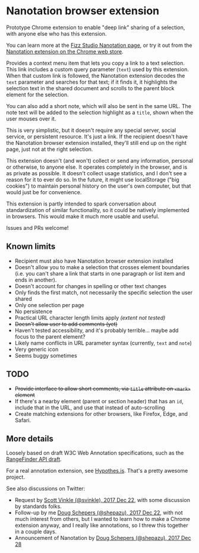 # Nanotation browser extension

Prototype Chrome extension to enable "deep link" sharing of a selection, with anyone else who has this extension.

You can learn more at the [Fizz Studio Nanotation page](https://fizz.studio/nanotation/), or try it out from the [Nanotation extension on the Chrome web store](https://chrome.google.com/webstore/detail/nanotation/eofaggkpbjobpbeafahaflnjkmgjlipo).

Provides a context menu item that lets you copy a link to a text selection. This link includes a custom query parameter (`text`) used by this extension. When that custom link is followed, the Nanotation extension decodes the `text` parameter and searches for that text; if it finds it, it highlights the selection text in the shared document and scrolls to the parent block element for the selection.

You can also add a short note, which will also be sent in the same URL. The note text will be added to the selection highlight as a `title`, shown when the user mouses over it.

This is very simplistic, but it doesn't require any special server, social service, or persistent resource. It's just a link. If the recipient doesn't have the Nanotation browser extension installed, they'll still end up on the right page, just not at the right selection.

This extension doesn't (and won't) collect or send any information, personal or otherwise, to anyone else. It operates completely in the browser, and is as private as possible. It doesn't collect usage statistics, and I don't see a reason for it to ever do so. In the future, it might use localStorage ("big cookies") to maintain personal history on the user's own computer, but that would just be for convenience.

This extension is partly intended to spark conversation about standardization of similar functionality, so it could be natively implemented in browsers. This would make it much more usable and useful.

Issues and PRs welcome!

## Known limits
- Recipient must also have Nanotation browser extension installed
- Doesn't allow you to make a selection that crosses element boundaries (i.e. you can't share a link that starts in one paragraph or list item and ends in another).
- Doesn't account for changes in spelling or other text changes
- Only finds the first match, not necessarily the specific selection the user shared
- Only one selection per page
- No persistence
- Practical URL character length limits apply _(extent not tested)_
- ~~Doesn't allow user to add comments (yet)~~
- Haven't tested accessibility, and it's probably terrible… maybe add focus to the parent element?
- Likely name conflicts in URL parameter syntax (currently, `text` and `note`)
- Very generic icon
- Seems buggy sometimes

## TODO
- ~~Provide interface to allow short comments, via `title` attribute on `<mark>` element~~
- If there's a nearby element (parent or section header) that has an `id`, include that in the URL, and use that instead of auto-scrolling
- Create matching extensions for other browsers, like Firefox, Edge, and Safari.

## More details
Loosely based on draft W3C Web Annotation specifications, such as the [RangeFinder API draft](http://w3c.github.io/rangefinder/).

For a real annotation extension, see [Hypothes.is](https://web.hypothes.is/). That's a pretty awesome project.

See also discussions on Twitter:
- Request by [Scott Vinkle (@svinkle), 2017 Dec 22](https://twitter.com/svinkle/status/944249198274400256), with some discussion by standards folks.
- Follow-up by me [Doug Schepers (@shepazu), 2017 Dec 22](https://twitter.com/shepazu/status/944344386040680448), with not much interest from others, but I wanted to learn how to make a Chrome extension anyway, and I really like annotations, so I threw this together in a couple days.
- Announcement of Nanotation by [Doug Schepers (@shepazu), 2017 Dec 28](https://twitter.com/shepazu/status/946469391545364485)
